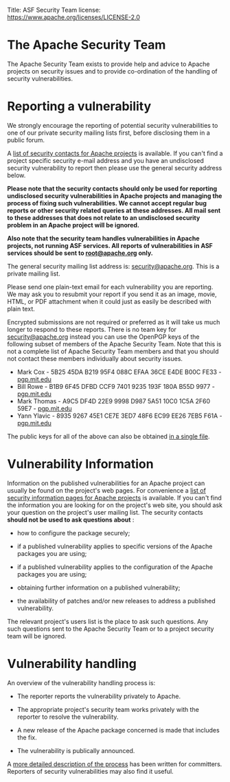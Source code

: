 Title: ASF Security Team
license: https://www.apache.org/licenses/LICENSE-2.0

# The Apache Security Team #

The Apache Security Team exists to provide help and advice to Apache
projects on security issues and to provide co-ordination of the handling of
security vulnerabilities. 

# Reporting a vulnerability #

We strongly encourage the reporting of potential security vulnerabilities to one of
our private security mailing lists first, before disclosing them in a
public forum.

A [list of security contacts for Apache projects](projects.html) is
available. If you can't find a project specific security e-mail address and
you have an undisclosed security vulnerability to report then please use
the general security address below.

**Please note that the security contacts should only be used for
reporting undisclosed security vulnerabilities in Apache projects and
managing the process of fixing such vulnerabilities. We cannot accept
regular bug reports or other security related queries at these addresses.
All mail sent to these addresses that does not relate to an undisclosed
security problem in an Apache project will be ignored.** 

**Also note that the security team handles vulnerabilities in Apache projects,
not running ASF services.  All reports of vulnerabilities in ASF
services should be sent to root@apache.org only.**

The general security mailing list address is:
[security@apache.org](mailto:security@apache.org). This is a private
mailing list.

Please send one plain-text email for each vulnerability you are reporting.  We may
ask you to resubmit your report if you send it as an image, movie, HTML, or
PDF attachment when it could just as easily be described with plain text.

Encrypted submissions are not required or preferred as it will take us much
longer to respond to these reports.  There is no team key for security@apache.org
instead you can use the OpenPGP keys of the
following subset of members of the Apache Security Team.
Note that this is
not a complete list of Apache Security Team members and that you should not
contact these members individually about security issues.

- Mark Cox - 5B25 45DA B219 95F4 088C  EFAA 36CE E4DE B00C FE33 -
[pgp.mit.edu](http://pool.sks-keyservers.net:11371/pks/lookup?op=index&search=0x36CEE4DEB00CFE33) 
- Bill Rowe - B1B9 6F45 DFBD CCF9 7401 9235 193F 180A B55D 9977 -
[pgp.mit.edu](http://pgp.mit.edu:11371/pks/lookup?search=0xB55D9977&op=index) 
- Mark Thomas - A9C5 DF4D 22E9 9998 D987 5A51 10C0 1C5A 2F60 59E7 -
[pgp.mit.edu](http://pgp.mit.edu:11371/pks/lookup?search=0x2F6059E7&op=index) 
- Yann Ylavic - 8935 9267 45E1 CE7E 3ED7  48F6 EC99 EE26 7EB5 F61A -
[pgp.mit.edu](http://pgp.mit.edu:11371/pks/lookup?search=0x7EB5F61A&op=index) 

The public keys for all of the above can also be obtained [in a single file](KEYS.txt).

# Vulnerability Information #

Information on the published vulnerabilities for an Apache project can
usually be found on the project's web pages. For convenience a [list of
security information pages for Apache projects](projects.html) is
available. If you can't find the information you are looking for on the
project's web site, you should ask your question on the project's user
mailing list. The security contacts **should not be used to ask questions
about** :

- how to configure the package securely;

- if a published vulnerability applies to specific versions of the Apache
packages you are using;

- if a published vulnerability applies to the configuration of the Apache
packages you are using;

- obtaining further information on a published vulnerability;

- the availability of patches and/or new releases to address a published
vulnerability.

The relevant project's users list is the place to ask such questions. Any
such questions sent to the Apache Security Team or to a project security
team will be ignored.

# Vulnerability handling #

An overview of the vulnerability handling process is:

- The reporter reports the vulnerability privately to Apache.

- The appropriate project's security team works privately with the reporter
to resolve the vulnerability.

- A new release of the Apache package concerned is made that includes the
fix.

- The vulnerability is publically announced.

A [more detailed description of the process](committers.html) has been
written for committers. Reporters of security vulnerabilities may also find
it useful.

